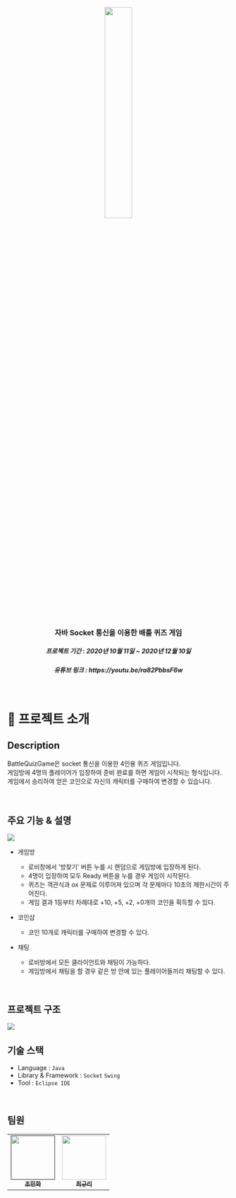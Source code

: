 <p align="middle" >
  <img width = "35%" src="https://github.com/pingppung/BattleQuizGame/assets/57535999/916f5aff-0a9d-4221-b559-904191f37e63"/>
</p>
<h1 align="middle"></h1>
<h3 align="middle">자바 Socket 통신을 이용한 배틀 퀴즈 게임</h3>
<h5 align="middle">프로젝트 기간 : 2020년 10월 11일 ~ 2020년 12월 10일</h5>
<h5 align="middle">유튜브 링크 : https://youtu.be/ra82PbbsF6w</h5>
<br/>

# 📝 프로젝트 소개

## Description
BattleQuizGame은 socket 통신을 이용한 4인용 퀴즈 게임입니다.<br/>
게임방에 4명의 플레이어가 입장하여 준비 완료를 하면 게임이 시작되는 형식입니다.<br/>
게임에서 승리하여 얻은 코인으로 자신의 캐릭터를 구매하여 변경할 수 있습니다.<br/>
<br/>
<br/>

## 주요 기능 & 설명
<img src = "https://github.com/pingppung/BattleQuizGame/assets/57535999/a7c61ce2-380a-471d-83ec-a41f18fac8f7" />

- 게임방
  - 로비창에서 '방찾기' 버튼 누를 시 랜덤으로 게임방에 입장하게 된다.
  - 4명이 입장하여 모두 Ready 버튼을 누를 경우 게임이 시작된다.
  - 퀴즈는 객관식과 ox 문제로 이루어져 있으며 각 문제마다 10초의 제한시간이 주어진다. 
  - 게임 결과 1등부터 차례대로 +10, +5, +2, +0개의 코인을 획득할 수 있다.
    
- 코인샵
  - 코인 10개로 캐릭터를 구매하여 변경할 수 있다.
 
- 채팅
  - 로비방에서 모든 클라이언트와 채팅이 가능하다.
  - 게임방에서 채팅을 할 경우 같은 방 안에 있는 플레이어들끼리 채팅할 수 있다.
    
<br/>

## 프로젝트 구조
<img src = "https://github.com/pingppung/BattleQuizGame/assets/57535999/ef1cb8c0-7d4b-49a5-a116-b67dadcc871d">
<br/>


## 기술 스택

- Language : `Java`
- Library & Framework : `Socket` `Swing`
- Tool : `Eclipse IDE`
<br/>

## 팀원
<table>
  <tbody>
    <tr>
      <td align="center"><a href=""><img src="https://avatars.githubusercontent.com/u/132906327?s=64&v=4" width="100px;" alt=""/><br /><sub><b>조민화</b></sub></a><br /></td>
      <td align="center"><a href="https://github.com/pingppung"><img src="https://avatars.githubusercontent.com/u/57535999?s=64&v=4" width="100px;" alt=""/><br /><sub><b>최규리</b></sub></a><br /></td>
  </tbody>
</table>

<br>
